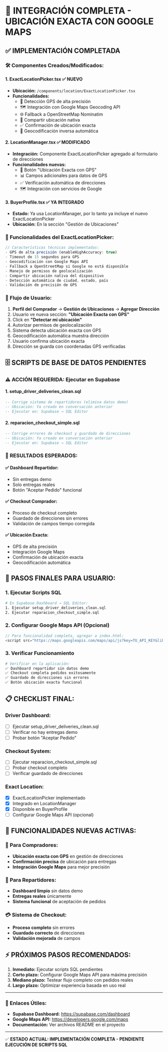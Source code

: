 # 🎯 INTEGRACIÓN COMPLETA - UBICACIÓN EXACTA CON GOOGLE MAPS

## ✅ IMPLEMENTACIÓN COMPLETADA

### 🛠️ Componentes Creados/Modificados:

#### 1. **ExactLocationPicker.tsx** ✅ NUEVO
- **Ubicación:** `/components/location/ExactLocationPicker.tsx`
- **Funcionalidades:**
  - 📍 Detección GPS de alta precisión
  - 🗺️ Integración con Google Maps Geocoding API
  - 🌐 Fallback a OpenStreetMap Nominatim
  - 📱 Compartir ubicación nativa
  - ✅ Confirmación de ubicación exacta
  - 🔄 Geocodificación inversa automática

#### 2. **LocationManager.tsx** ✅ MODIFICADO
- **Integración:** Componente ExactLocationPicker agregado al formulario de direcciones
- **Funcionalidades nuevas:**
  - 🎯 Botón "Ubicación Exacta con GPS" 
  - 📊 Campos adicionales para datos de GPS
  - ✅ Verificación automática de direcciones
  - 🗺️ Integración con servicios de Google

#### 3. **BuyerProfile.tsx** ✅ YA INTEGRADO
- **Estado:** Ya usa LocationManager, por lo tanto ya incluye el nuevo ExactLocationPicker
- **Ubicación:** En la sección "Gestión de Ubicaciones"

### 🔧 Funcionalidades del ExactLocationPicker:

```typescript
// Características técnicas implementadas:
- GPS de alta precisión (enableHighAccuracy: true)
- Timeout de 15 segundos para GPS
- Geocodificación con Google Maps API
- Fallback a OpenStreetMap si Google no está disponible
- Manejo de permisos de geolocalización
- Compartir ubicación nativa del dispositivo
- Detección automática de ciudad, estado, país
- Validación de precisión de GPS
```

### 📱 Flujo de Usuario:

1. **Perfil del Comprador** → **Gestión de Ubicaciones** → **Agregar Dirección**
2. Usuario ve nueva sección: **"Ubicación Exacta con GPS"**
3. Click en **"Detectar mi ubicación"**
4. Autorizar permisos de geolocalización
5. Sistema detecta ubicación exacta con GPS
6. Geocodificación automática muestra dirección
7. Usuario confirma ubicación exacta
8. Dirección se guarda con coordenadas GPS verificadas

## 🗄️ SCRIPTS DE BASE DE DATOS PENDIENTES

### ⚠️ ACCIÓN REQUERIDA: Ejecutar en Supabase

#### 1. **setup_driver_deliveries_clean.sql** 
```sql
-- Corrige sistema de repartidores (elimina datos demo)
-- Ubicación: Ya creado en conversación anterior
-- Ejecutar en: Supabase → SQL Editor
```

#### 2. **reparacion_checkout_simple.sql**
```sql  
-- Corrige errores de checkout y guardado de direcciones
-- Ubicación: Ya creado en conversación anterior  
-- Ejecutar en: Supabase → SQL Editor
```

### 🎯 RESULTADOS ESPERADOS:

#### ✅ Dashboard Repartidor:
- Sin entregas demo
- Solo entregas reales
- Botón "Aceptar Pedido" funcional

#### ✅ Checkout Comprador:
- Proceso de checkout completo
- Guardado de direcciones sin errores
- Validación de campos tiempo corregida

#### ✅ Ubicación Exacta:
- GPS de alta precisión
- Integración Google Maps
- Confirmación de ubicación exacta
- Geocodificación automática

## 🚀 PASOS FINALES PARA USUARIO:

### 1. **Ejecutar Scripts SQL**
```bash
# En Supabase Dashboard → SQL Editor:
1. Ejecutar setup_driver_deliveries_clean.sql
2. Ejecutar reparacion_checkout_simple.sql
```

### 2. **Configurar Google Maps API** (Opcional)
```javascript
// Para funcionalidad completa, agregar a index.html:
<script src="https://maps.googleapis.com/maps/api/js?key=TU_API_KEY&libraries=geometry"></script>
```

### 3. **Verificar Funcionamiento**
```bash
# Verificar en la aplicación:
✅ Dashboard repartidor sin datos demo
✅ Checkout completa pedidos exitosamente  
✅ Guardado de direcciones sin errores
✅ Botón ubicación exacta funcional
```

## 📋 CHECKLIST FINAL:

### Driver Dashboard:
- [ ] Ejecutar setup_driver_deliveries_clean.sql
- [ ] Verificar no hay entregas demo
- [ ] Probar botón "Aceptar Pedido"

### Checkout System:
- [ ] Ejecutar reparacion_checkout_simple.sql  
- [ ] Probar checkout completo
- [ ] Verificar guardado de direcciones

### Exact Location:
- [x] ExactLocationPicker implementado
- [x] Integrado en LocationManager
- [x] Disponible en BuyerProfile
- [ ] Configurar Google Maps API (opcional)

## 🎉 FUNCIONALIDADES NUEVAS ACTIVAS:

### 🎯 Para Compradores:
- **Ubicación exacta con GPS** en gestión de direcciones
- **Confirmación precisa** de ubicación para entregas
- **Integración Google Maps** para mejor precisión

### 🚚 Para Repartidores:
- **Dashboard limpio** sin datos demo
- **Entregas reales** únicamente
- **Sistema funcional** de aceptación de pedidos

### 💳 Sistema de Checkout:
- **Proceso completo** sin errores
- **Guardado correcto** de direcciones
- **Validación mejorada** de campos

## ⚡ PRÓXIMOS PASOS RECOMENDADOS:

1. **Inmediato:** Ejecutar scripts SQL pendientes
2. **Corto plazo:** Configurar Google Maps API para máxima precisión
3. **Mediano plazo:** Testear flujo completo con pedidos reales
4. **Largo plazo:** Optimizar experiencia basada en uso real

---

### 🔗 Enlaces Útiles:
- **Supabase Dashboard:** https://supabase.com/dashboard
- **Google Maps API:** https://developers.google.com/maps
- **Documentación:** Ver archivos README en el proyecto

---

✅ **ESTADO ACTUAL: IMPLEMENTACIÓN COMPLETA - PENDIENTE EJECUCIÓN DE SCRIPTS SQL**
